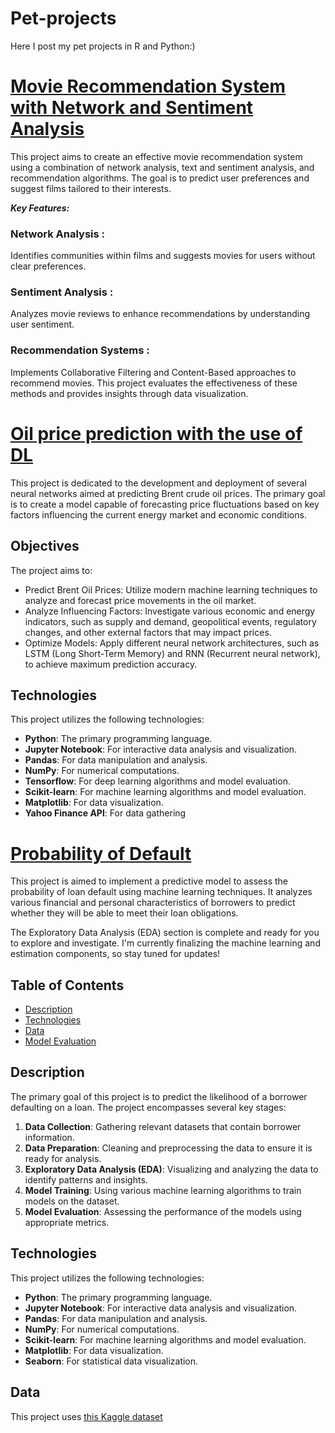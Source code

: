 # Pet-projects
Here I post my pet projects in R and Python:)


# [Movie Recommendation System with Network and Sentiment Analysis](https://github.com/vittoriashch/Pet-projects/tree/main/R_projects)
This project aims to create an effective movie recommendation system using a combination of network analysis, text and sentiment analysis, and recommendation algorithms. The goal is to predict user preferences and suggest films tailored to their interests.

***Key Features:***

### Network Analysis : 
Identifies communities within films and suggests movies for users without clear preferences.

### Sentiment Analysis : 
Analyzes movie reviews to enhance recommendations by understanding user sentiment.

### Recommendation Systems : 
Implements Collaborative Filtering and Content-Based approaches to recommend movies.
This project evaluates the effectiveness of these methods and provides insights through data visualization.

# [Oil price prediction with the use of DL]([Python_projects/Oil_price_prediction(3).ipynb](https://github.com/vittoriashch/Pet-projects/blob/main/Python_projects/Oil_price_prediction%20(3).ipynb))

This project is dedicated to the development and deployment of several neural networks aimed at predicting Brent crude oil prices. The primary goal is to create a model capable of forecasting price fluctuations based on key factors influencing the current energy market and economic conditions.

## Objectives
The project aims to:
* Predict Brent Oil Prices: Utilize modern machine learning techniques to analyze and forecast price movements in the oil market.
* Analyze Influencing Factors: Investigate various economic and energy indicators, such as supply and demand, geopolitical events, regulatory changes, and other external factors that may impact prices.
* Optimize Models: Apply different neural network architectures, such as LSTM (Long Short-Term Memory) and RNN (Recurrent neural network), to achieve maximum prediction accuracy.

## Technologies

This project utilizes the following technologies:

- **Python**: The primary programming language.
- **Jupyter Notebook**: For interactive data analysis and visualization.
- **Pandas**: For data manipulation and analysis.
- **NumPy**: For numerical computations.
- **Tensorflow**: For deep learning algorithms and model evaluation.
- **Scikit-learn**: For machine learning algorithms and model evaluation.
- **Matplotlib**: For data visualization.
- **Yahoo Finance API**: For data gathering 



# [Probability of Default](https://github.com/vittoriashch/Pet-projects/blob/main/Python_projects/Probability%20of%20default%20pet-project-4.ipynb)

This project is aimed to implement a predictive model to assess the probability of loan default using machine learning techniques. It analyzes various financial and personal characteristics of borrowers to predict whether they will be able to meet their loan obligations.

The Exploratory Data Analysis (EDA) section is complete and ready for you to explore and investigate. I'm currently finalizing the machine learning and estimation components, so stay tuned for updates!

## Table of Contents

- [Description](#description)
- [Technologies](#technologies)
- [Data](#data)
- [Model Evaluation](#model-evaluation)

## Description

The primary goal of this project is to predict the likelihood of a borrower defaulting on a loan. The project encompasses several key stages:

1. **Data Collection**: Gathering relevant datasets that contain borrower information.
2. **Data Preparation**: Cleaning and preprocessing the data to ensure it is ready for analysis.
3. **Exploratory Data Analysis (EDA)**: Visualizing and analyzing the data to identify patterns and insights.
4. **Model Training**: Using various machine learning algorithms to train models on the dataset.
5. **Model Evaluation**: Assessing the performance of the models using appropriate metrics.

## Technologies

This project utilizes the following technologies:

- **Python**: The primary programming language.
- **Jupyter Notebook**: For interactive data analysis and visualization.
- **Pandas**: For data manipulation and analysis.
- **NumPy**: For numerical computations.
- **Scikit-learn**: For machine learning algorithms and model evaluation.
- **Matplotlib**: For data visualization.
- **Seaborn**: For statistical data visualization.

## Data

This project uses [this Kaggle dataset](https://www.kaggle.com/datasets/wordsforthewise/lending-club)



